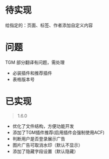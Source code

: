 # 待实现

给指定的：页面、标签、作者添加自定义内容

# 问题

TGM 部分翻译有问题，需处理

- 必装插件和推荐插件
- 表格版本号

# 已实现
> 1.6.0
- 优化了文件结构，方便功能开发
- 添加了TGM插件推荐(启用插件会强制使用ACF)
- 判断用户是否登录展示广告
- 图片广告可取消水印（默认不显示）
- 添加了隐藏字段设置（默认隐藏）

